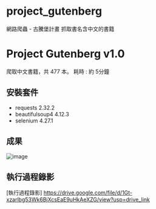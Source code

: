 # project_gutenberg
網路爬蟲 - 古騰堡計畫 抓取書名含中文的書籍

# Project Gutenberg v1.0
爬取中文書籍，共 477 本。
耗時 : 約 5分鐘

## 安裝套件
- requests 2.32.2
- beautifulsoup4 4.12.3
- selenium 4.27.1

## 成果
![image](https://github.com/user-attachments/assets/d337cf2d-a7a4-4187-b900-774b1e7c3181)


## 執行過程錄影
[執行過程錄影] https://drive.google.com/file/d/1Gt-xzarlbg53Wk6BjXcsEaE9uHkAeXZG/view?usp=drive_link
